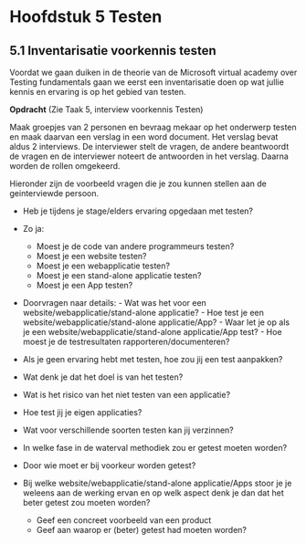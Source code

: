 # Hoofdstuk 5 Testen

## 5.1 Inventarisatie voorkennis testen

Voordat we gaan duiken in de theorie van de Microsoft virtual academy over Testing fundamentals gaan we eerst een inventarisatie doen op wat jullie kennis en ervaring is op het gebied van testen.


__Opdracht__ (Zie Taak 5, interview voorkennis Testen)

Maak groepjes van 2 personen en bevraag mekaar op het onderwerp testen en maak daarvan een verslag in een word document.
Het verslag bevat aldus 2 interviews. De interviewer stelt de vragen, de andere beantwoordt de vragen en de interviewer noteert de antwoorden in het verslag. Daarna worden de rollen omgekeerd.

Hieronder zijn de voorbeeld vragen die je zou kunnen stellen aan de geinterviewde persoon.

- Heb je tijdens je stage/elders ervaring opgedaan met testen?
- Zo ja:
  - Moest je de code van andere programmeurs testen?
  - Moest je een website testen?
  - Moest je een webapplicatie testen?
  - Moest je een stand-alone applicatie testen? 
  - Moest je een App testen?

- Doorvragen naar details:
          - Wat was het voor een website/webapplicatie/stand-alone applicatie?
          - Hoe test je een website/webapplicatie/stand-alone applicatie/App?
          - Waar let je op als je een website/webapplicatie/stand-alone applicatie/App test?
          - Hoe moest je de testresultaten rapporteren/documenteren?

- Als je geen ervaring hebt met testen, hoe zou jij een test aanpakken?

- Wat denk je dat het doel is van het testen?

- Wat is het risico van het niet testen van een applicatie?

- Hoe test jij je eigen applicaties?

- Wat voor verschillende soorten testen kan jij verzinnen?

- In welke fase in de waterval methodiek zou er getest moeten worden?

- Door wie moet er bij voorkeur worden getest?

- Bij welke website/webapplicatie/stand-alone applicatie/Apps stoor je je weleens aan de werking ervan en op welk aspect denk je dan dat het beter getest zou moeten worden?
   - Geef een concreet voorbeeld van een product
   - Geef aan waarop er (beter) getest had moeten worden? 
   

